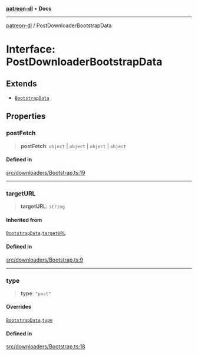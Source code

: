 [**patreon-dl**](../README.md) • **Docs**

***

[patreon-dl](../README.md) / PostDownloaderBootstrapData

# Interface: PostDownloaderBootstrapData

## Extends

- [`BootstrapData`](BootstrapData.md)

## Properties

### postFetch

> **postFetch**: `object` \| `object` \| `object` \| `object`

#### Defined in

[src/downloaders/Bootstrap.ts:19](https://github.com/patrickkfkan/patreon-dl/blob/3799c917b21e82ba47bd4fda974130f074846e4a/src/downloaders/Bootstrap.ts#L19)

***

### targetURL

> **targetURL**: `string`

#### Inherited from

[`BootstrapData`](BootstrapData.md).[`targetURL`](BootstrapData.md#targeturl)

#### Defined in

[src/downloaders/Bootstrap.ts:9](https://github.com/patrickkfkan/patreon-dl/blob/3799c917b21e82ba47bd4fda974130f074846e4a/src/downloaders/Bootstrap.ts#L9)

***

### type

> **type**: `"post"`

#### Overrides

[`BootstrapData`](BootstrapData.md).[`type`](BootstrapData.md#type)

#### Defined in

[src/downloaders/Bootstrap.ts:18](https://github.com/patrickkfkan/patreon-dl/blob/3799c917b21e82ba47bd4fda974130f074846e4a/src/downloaders/Bootstrap.ts#L18)
